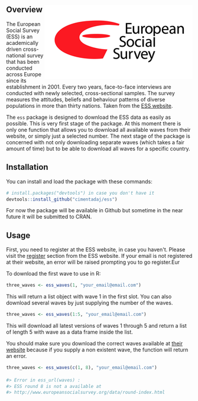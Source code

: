 
Overview <img src="man/figures/ess_logo.png" align="right" />
-------------------------------------------------------------

The European Social Survey (ESS) is an academically driven cross-national survey that has been conducted across Europe since its establishment in 2001. Every two years, face-to-face interviews are conducted with newly selected, cross-sectional samples. The survey measures the attitudes, beliefs and behaviour patterns of diverse populations in more than thirty nations. Taken from the [ESS website](http://www.europeansocialsurvey.org/about/).

The `ess` package is designed to download the ESS data as easily as possible. This is very first stage of the package. At this moment there is only one function that allows you to download all available waves from their website, or simply just a selected number. The next stage of the package is concerned with not only downloading separate waves (which takes a fair amount of time) but to be able to download all waves for a specific country.

Installation
------------

You can install and load the package with these commands:

``` r
# install.packages("devtools") in case you don't have it
devtools::install_github("cimentadaj/ess")
```

For now the package will be available in Github but sometime in the near future it will be submitted to CRAN.

Usage
-----

First, you need to register at the ESS website, in case you haven't. Please visit the [register](http://www.europeansocialsurvey.org/user/new) section from the ESS website. If your email is not registered at their website, an error will be raised prompting you to go register.Eur

To download the first wave to use in R:

``` r
three_waves <- ess_waves(1, "your_email@email.com")
```

This will return a list object with wave 1 in the first slot. You can also download several waves by just supplying the number of the waves.

``` r
three_waves <- ess_waves(1:5, "your_email@email.com")
```

This will download all latest versions of waves 1 through 5 and return a list of length 5 with wave as a data frame inside the list.

You should make sure you download the correct waves available at [their website](http://www.europeansocialsurvey.org/data/round-index.html) because if you supply a non existent wave, the function will return an error.

``` r
three_waves <- ess_waves(c(1, 8), "your_email@email.com")

#> Error in ess_url(waves) :
#> ESS round 8 is not a available at
#> http://www.europeansocialsurvey.org/data/round-index.html
```

